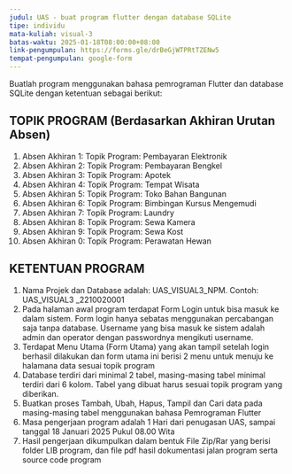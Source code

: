 ```yaml
---
judul: UAS - buat program flutter dengan database SQLite
tipe: individu
mata-kuliah: visual-3
batas-waktu: 2025-01-18T08:00:00+08:00
link-pengumpulan: https://forms.gle/drBeGjWTPRtTZENw5
tempat-pengumpulan: google-form
---
```


Buatlah program menggunakan bahasa pemrograman Flutter dan database SQLite dengan ketentuan 
sebagai berikut:

## TOPIK PROGRAM (Berdasarkan Akhiran Urutan Absen)

1. Absen Akhiran 1: Topik Program: Pembayaran Elektronik
2. Absen Akhiran 2: Topik Program: Pembayaran Bengkel
3. Absen Akhiran 3: Topik Program: Apotek
4. Absen Akhiran 4: Topik Program: Tempat Wisata
5. Absen Akhiran 5: Topik Program: Toko Bahan Bangunan
6. Absen Akhiran 6: Topik Program: Bimbingan Kursus Mengemudi
7. Absen Akhiran 7: Topik Program: Laundry
8. Absen Akhiran 8: Topik Program: Sewa Kamera
9. Absen Akhiran 9: Topik Program: Sewa Kost
10. Absen Akhiran 0: Topik Program: Perawatan Hewan

## KETENTUAN PROGRAM

1. Nama Projek dan Database adalah: UAS_VISUAL3_NPM. Contoh: UAS_VISUAL3
_2210020001
2. Pada halaman awal program terdapat Form Login untuk bisa masuk ke dalam sistem. Form 
login hanya sebatas menggunakan percabangan saja tanpa database. Username yang bisa 
masuk ke sistem adalah admin dan operator dengan passwordnya mengikuti username.
3. Terdapat Menu Utama (Form Utama) yang akan tampil setelah login berhasil dilakukan dan
form utama ini berisi 2 menu untuk menuju ke halamana data sesuai topik program
4. Database terdiri dari minimal 2 tabel, masing-masing tabel minimal terdiri dari 6 kolom.
Tabel yang dibuat harus sesuai topik program yang diberikan.
5. Buatkan proses Tambah, Ubah, Hapus, Tampil dan Cari data pada masing-masing tabel
menggunakan bahasa Pemrograman Flutter
6. Masa pengerjaan program adalah 1 Hari dari penugasan UAS, sampai tanggal 18 Januari 
2025 Pukul 08.00 Wita
7. Hasil pengerjaan dikumpulkan dalam bentuk File Zip/Rar yang berisi folder LIB program, 
dan file pdf hasil dokumentasi jalan program serta source code program
